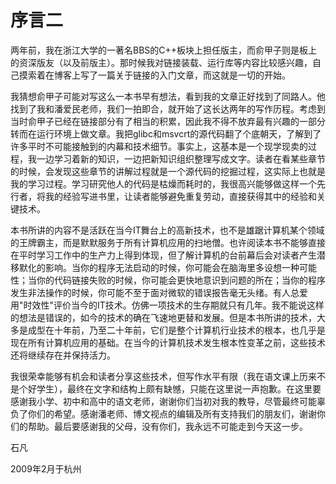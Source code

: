 # 序言二

两年前，我在浙江大学的一著名BBS的C++板块上担任版主，而俞甲子则是板上的资深版友（以及前版主）。那时候我对链接装载、运行库等内容比较感兴趣，自己摸索着在博客上写了一篇关于链接的入门文章，而这就是一切的开始。

我猜想俞甲子可能对写这么一本书早有想法，看到我的文章正好找到了同路人。他找到了我和潘爱民老师，我们一拍即合，就开始了这长达两年的写作历程。考虑到当时俞甲子已经在链接部分有了相当的积累，因此我不得不放弃最有兴趣的一部分转而在运行环境上做文章。我把glibc和msvcrt的源代码翻了个底朝天，了解到了许多平时不可能接触到的内幕和技术细节。事实上，这基本是一个现学现卖的过程，我一边学习着新的知识，一边把新知识组织整理写成文字。读者在看某些章节的时候，会发现这些章节的讲解过程就是一个源代码的挖掘过程，这实际上也就是我的学习过程。学习研究他人的代码是枯燥而耗时的，我很高兴能够做这样一个先行者，将我的经验写进书里，让读者能够避免重复劳动，直接获得其中的经验和关键技术。

本书所讲的内容不是活跃在当今IT舞台上的高新技术，也不是雄踞计算机某个领域的王牌霸主，而是默默服务于所有计算机应用的扫地僧。也许阅读本书不能够直接在平时学习工作中的生产力上得到体现，但了解计算机的台前幕后会对读者产生潜移默化的影响。当你的程序无法启动的时候，你可能会在脑海里多设想一种可能性；当你的代码链接失败的时候，你可能会更快地意识到问题的所在；当你的程序发生非法操作的时候，你可能不至于面对微软的错误报告毫无头绪。有人总爱用"时效性"评价当今的IT技术。仿佛一项技术的生存期就只有几年。我不能说这样的想法是错误的，如今的技术的确在飞速地更替和发展。但是本书所讲的技术，大多是成型在十年前，乃至二十年前，它们是整个计算机行业技术的根本，也几乎是现在所有计算机应用的基础。在当今的计算机技术发生根本性变革之前，这些技术还将继续存在并保持活力。

我很荣幸能够有机会和读者分享这些技术，但写作水平有限（我在语文课上历来不是个好学生），最终在文字和结构上颇有缺憾，只能在这里说一声抱歉。在这里要感谢我小学、初中和高中的语文老师，谢谢你们当初对我的教导，尽管最终可能辜负了你们的希望。感谢潘老师、博文视点的编辑及所有支持我们的朋友们，谢谢你们的帮助。最后要感谢我的父母，没有你们，我永远不可能走到今天这一步。

石凡

2009年2月于杭州
